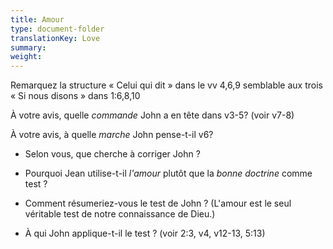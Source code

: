 ```yaml
---
title: Amour
type: document-folder
translationKey: Love
summary: 
weight: 
---
```

Remarquez la structure « Celui qui dit » dans le vv 4,6,9 semblable aux trois « Si nous disons » dans 1:6,8,10

À votre avis, quelle *commande* John a en tête dans v3-5? (voir v7-8)

À votre avis, à quelle *marche* John pense-t-il v6?

-   Selon vous, que cherche à corriger John ?

-   Pourquoi Jean utilise-t-il *l'amour* plutôt que la *bonne doctrine* comme test ?

-   Comment résumeriez-vous le test de John ? (L'amour est le seul véritable test de notre connaissance de Dieu.)

-   À qui John applique-t-il le test ? (voir 2:3, v4, v12-13, 5:13)